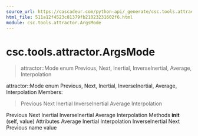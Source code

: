 ```yaml
---
source_url: https://cascadeur.com/python-api/_generate/csc.tools.attractor.ArgsMode.html
html_file: 511a12f4523c81379fb21023231602f6.html
module: csc.tools.attractor.ArgsMode
---
```


# csc.tools.attractor.ArgsMode 

> attractor::Mode enum
> Previous, Next, Inertial, InverseInertial, Average, Interpolation

attractor::Mode enum Previous, Next, Inertial, InverseInertial, Average, Interpolation Members:
> Previous
> Next
> Inertial
> InverseInertial
> Average
> Interpolation

Previous Next Inertial InverseInertial Average Interpolation Methods __init__ (self, value) Attributes Average Inertial Interpolation InverseInertial Next Previous name value